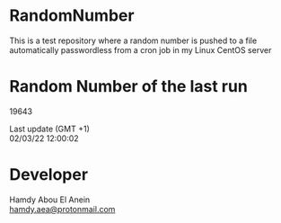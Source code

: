 # RandomNumber    
This is a test repository where a random number is pushed to a file automatically passwordless from a cron job in my Linux CentOS server    
# Random Number of the last run   
19643
      
Last update (GMT +1)    
02/03/22 12:00:02
# Developer    
Hamdy Abou El Anein   
hamdy.aea@protonmail.com

